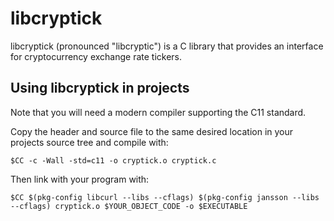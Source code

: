 libcryptick
===========

libcryptick (pronounced "libcryptic") is a C library that provides an interface for cryptocurrency exchange rate tickers.

Using libcryptick in projects
----------------------------

Note that you will need a modern compiler supporting the C11 standard.

Copy the header and source file to the same desired location in your projects source tree and compile with:

    $CC -c -Wall -std=c11 -o cryptick.o cryptick.c

Then link with your program with:

    $CC $(pkg-config libcurl --libs --cflags) $(pkg-config jansson --libs --cflags) cryptick.o $YOUR_OBJECT_CODE -o $EXECUTABLE
